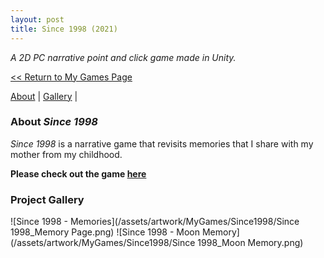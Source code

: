 ```yaml
---
layout: post
title: Since 1998 (2021)
---
```

_A 2D PC narrative point and click game made in Unity._


<a href="/Games"><< Return to My Games Page</a>

[About](#about-after-us-the-flood)	|	[Gallery](#project-gallery)	|


### **About _Since 1998_**

_Since 1998_ is a narrative game that revisits memories that I share with my mother from my childhood. 

**Please check out the game [here](https://penguincoco.itch.io/since-1998)**


### **Project Gallery**


![Since 1998 - Memories](/assets/artwork/MyGames/Since1998/Since 1998_Memory Page.png) 
![Since 1998 - Moon Memory](/assets/artwork/MyGames/Since1998/Since 1998_Moon Memory.png)


